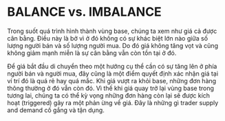 # BALANCE vs. IMBALANCE

Trong suốt quá trình hình thành vùng base, chúng ta xem như giá cả được cân bằng. Điều này là bở vì ở đó không có sự khác biệt lớn nào giữa số lượng người bán và số lượng người mua. Do đó giá không tăng vọt và cũng không giảm mạnh miễn là sự cân bằng vẫn còn tồn tại ở đó.

Để giá bắt đầu di chuyển theo một hướng cụ thể cần có sự tăng lên ở phía người bán và người mua, đây cũng là một điểm quyết định xác nhận giá tại ví trí đó là quá rẻ hay quá mắc. Khi giá vượt ra khỏi base, những đơn hàng thông thường ở đó vẫn còn đó. Vì thế khi giá quay trở lại vùng base trong tương lai, chúng ta có thể kỳ vọng những đơn hàng còn lại sẽ được kích hoạt (triggered) gây ra một phản ừng về giá. Đây là những gì trader supply and demand cố gắng và tận dụng.
